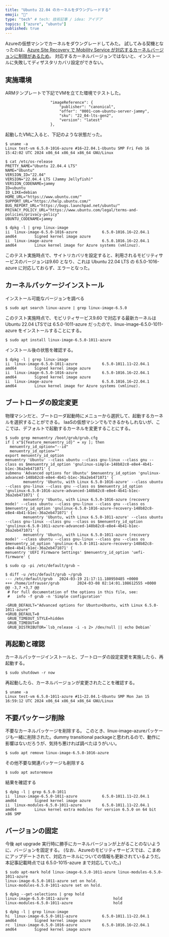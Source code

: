 ```yaml
---
title: "Ubuntu 22.04 のカーネルをダウングレードする"
emoji: "🍗"
type: "tech" # tech: 技術記事 / idea: アイデア
topics: ["azure", "ubuntu"]
published: true
---
```


Azureの仮想マシンでカーネルをダウングレードしてみた。
試してみる契機となったのは、[Azure Site Recovery で Mobility Service が対応するカーネルバージョンに制限があるため](https://learn.microsoft.com/ja-jp/azure/site-recovery/azure-to-azure-support-matrix)。
対応するカーネルバージョンではないと、インストールに失敗してディザスタリカバリ設定ができない。

## 実施環境

ARMテンプレートで下記でVMを立てた環境でテストした。
```
                    "imageReference": {
                        "publisher": "canonical",
                        "offer": "0001-com-ubuntu-server-jammy",
                        "sku": "22_04-lts-gen2",
                        "version": "latest"
                    },
```

起動したVMに入ると、下記のような状態だった。
```
$ uname -a
Linux test-vm 6.5.0-1016-azure #16~22.04.1-Ubuntu SMP Fri Feb 16 15:42:02 UTC 2024 x86_64 x86_64 x86_64 GNU/Linux

$ cat /etc/os-release 
PRETTY_NAME="Ubuntu 22.04.4 LTS"
NAME="Ubuntu"
VERSION_ID="22.04"
VERSION="22.04.4 LTS (Jammy Jellyfish)"
VERSION_CODENAME=jammy
ID=ubuntu
ID_LIKE=debian
HOME_URL="https://www.ubuntu.com/"
SUPPORT_URL="https://help.ubuntu.com/"
BUG_REPORT_URL="https://bugs.launchpad.net/ubuntu/"
PRIVACY_POLICY_URL="https://www.ubuntu.com/legal/terms-and-policies/privacy-policy"
UBUNTU_CODENAME=jammy

$ dpkg -l | grep linux-image
ii  linux-image-6.5.0-1016-azure           6.5.0-1016.16~22.04.1                   amd64        Signed kernel image azure
ii  linux-image-azure                      6.5.0.1016.16~22.04.1                   amd64        Linux kernel image for Azure systems (vmlinuz).
```

このテスト実施時点で、サイトリカバリを設定すると、利用されるモビリティサービスのバージョンは9.60 となり、これは Ubuntu 22.04 LTS の 6.5.0-1016-azure に対応しておらず、エラーとなった。

## カーネルパッケージインストール

インストール可能なバージョンを調べる

```
$ sudo apt search linux-azure | grep linux-image-6.5.0
```

このテスト実施時点で、モビリティサービス9.60 で対応する最新カーネルは Ubuntu 22.04 LTSでは 6.5.0-1011-azure だったので、linux-image-6.5.0-1011-azure をインストールすることにする。

```
$ sudo apt install linux-image-6.5.0-1011-azure                                                                                                                  
```

インストール後の状態を確認する。

```
$ dpkg -l | grep linux-image
ii  linux-image-6.5.0-1011-azure           6.5.0-1011.11~22.04.1                   amd64        Signed kernel image azure
ii  linux-image-6.5.0-1016-azure           6.5.0-1016.16~22.04.1                   amd64        Signed kernel image azure
ii  linux-image-azure                      6.5.0.1016.16~22.04.1                   amd64        Linux kernel image for Azure systems (vmlinuz).
```

## ブートローダの設定変更

物理マシンだと、ブートローダ起動時にメニューから選択して、起動するカーネルを選択することができる。
IaaSの仮想マシンでもできるかもしれないが、ここでは、デフォルトで起動するカーネルを変更することにする。

```
$ sudo grep menuentry /boot/grub/grub.cfg
if [ x"${feature_menuentry_id}" = xy ]; then
  menuentry_id_option="--id"
  menuentry_id_option=""
export menuentry_id_option
menuentry 'Ubuntu' --class ubuntu --class gnu-linux --class gnu --class os $menuentry_id_option 'gnulinux-simple-148b82c8-e8e4-4b41-b1ec-36a2eb471071' {
submenu 'Advanced options for Ubuntu' $menuentry_id_option 'gnulinux-advanced-148b82c8-e8e4-4b41-b1ec-36a2eb471071' {
        menuentry 'Ubuntu, with Linux 6.5.0-1016-azure' --class ubuntu --class gnu-linux --class gnu --class os $menuentry_id_option 'gnulinux-6.5.0-1016-azure-advanced-148b82c8-e8e4-4b41-b1ec-36a2eb471071' {
        menuentry 'Ubuntu, with Linux 6.5.0-1016-azure (recovery mode)' --class ubuntu --class gnu-linux --class gnu --class os $menuentry_id_option 'gnulinux-6.5.0-1016-azure-recovery-148b82c8-e8e4-4b41-b1ec-36a2eb471071' {
        menuentry 'Ubuntu, with Linux 6.5.0-1011-azure' --class ubuntu --class gnu-linux --class gnu --class os $menuentry_id_option 'gnulinux-6.5.0-1011-azure-advanced-148b82c8-e8e4-4b41-b1ec-36a2eb471071' {
        menuentry 'Ubuntu, with Linux 6.5.0-1011-azure (recovery mode)' --class ubuntu --class gnu-linux --class gnu --class os $menuentry_id_option 'gnulinux-6.5.0-1011-azure-recovery-148b82c8-e8e4-4b41-b1ec-36a2eb471071' {
menuentry 'UEFI Firmware Settings' $menuentry_id_option 'uefi-firmware' {

$ sudo cp -pi /etc/default/grub ~ 

$ diff -u /etc/default/grub ~/grub                                                                                                                               
--- /etc/default/grub   2024-03-19 21:17:11.180950485 +0000
+++ /home/infrauser/grub        2024-03-08 02:14:01.108612555 +0000
@@ -3,7 +3,7 @@
 # For full documentation of the options in this file, see:
 #   info -f grub -n 'Simple configuration'
 
-GRUB_DEFAULT="Advanced options for Ubuntu>Ubuntu, with Linux 6.5.0-1011-azure"
+GRUB_DEFAULT=0
 GRUB_TIMEOUT_STYLE=hidden
 GRUB_TIMEOUT=0
 GRUB_DISTRIBUTOR=`lsb_release -i -s 2> /dev/null || echo Debian`
```

## 再起動と確認

カーネルパッケージインストールと、ブートローダの設定変更を実施したら、再起動する。

```
$ sudo shutdown -r now
```

再起動したら、カーネルバージョンが変更されたことを確認する。

```
$ uname -a
Linux test-vm 6.5.0-1011-azure #11~22.04.1-Ubuntu SMP Mon Jan 15 16:59:12 UTC 2024 x86_64 x86_64 x86_64 GNU/Linux
```

## 不要パッケージ削除

不要なカーネルパッケージを削除する。
このとき、linux-image-azureパッケージも一緒に削除された。dummy transitional packageと思われるので、動作に影響はないだろうが、気持ち悪ければ調べたほうがいい。

```
$ sudo apt remove linux-image-6.5.0-1016-azure 
```

その他不要な関連パッケージも削除する

```
$ sudo apt autoremove
```

結果を確認する

```
$ dpkg -l | grep 6.5.0-1011
ii  linux-image-6.5.0-1011-azure           6.5.0-1011.11~22.04.1                   amd64        Signed kernel image azure
ii  linux-modules-6.5.0-1011-azure         6.5.0-1011.11~22.04.1                   amd64        Linux kernel extra modules for version 6.5.0 on 64 bit x86 SMP
```

## バージョンの固定

今後 apt upgrade 実行時に勝手にカーネルバージョンが上がることのないように、バージョンを固定する。
(なお、Azureのモビリティサービスでは、こまめにアップデートされて、対応カーネルについての情報も更新されているようだ。本記事記載時点では 6.5.0-1015-azure まで対応していた。)

```
$ sudo apt-mark hold linux-image-6.5.0-1011-azure linux-modules-6.5.0-1011-azure
linux-image-6.5.0-1011-azure set on hold.
linux-modules-6.5.0-1011-azure set on hold.

$ dpkg --get-selections | grep hold
linux-image-6.5.0-1011-azure                    hold
linux-modules-6.5.0-1011-azure                  hold

$ dpkg -l | grep linux-image
hi  linux-image-6.5.0-1011-azure           6.5.0-1011.11~22.04.1                   amd64        Signed kernel image azure
rc  linux-image-6.5.0-1016-azure           6.5.0-1016.16~22.04.1                   amd64        Signed kernel image azure
```

